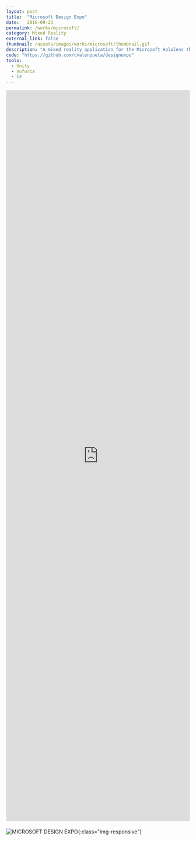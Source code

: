 ```yaml
---
layout: post
title:  "Microsoft Design Expo"
date:   2016-09-23
permalink: /works/microsoft/
category: Mixed Reality
external_link: false
thumbnail: /assets/images/works/microsoft/thumbnail.gif
description: "A mixed reality application for the Microsoft Hololens that allows to overlay meta information over books and to explore relationships between different fields, concepts and subjects. This project was part of the 2017 Microsoft Design Expo, the original challenge was: Intentional Design for Positive Cultural Impact in Mixed Reality"
code: "https://github.com/cvalenzuela/designexpo"
tools:
  - Unity
  - Vuforia
  - C#
---
```


<div style="height: 50vh; margin-bottom:20px;">
<iframe src="https://player.vimeo.com/video/214315429" frameborder="0" webkitallowfullscreen mozallowfullscreen allowfullscreen style="position: relative; height: 100%; width: 100%;"></iframe>
</div>


![MICROSOFT DESIGN EXPO](/assets/images/works/microsoft/thumbnail.gif "Granjeros 5"){:class="img-responsive"}

